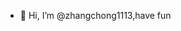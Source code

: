 - 👋 Hi, I’m @zhangchong1113,have fun

<!---
zhangchong1113/zhangchong1113 is a ✨ special ✨ repository because its `README.md` (this file) appears on your GitHub profile.
You can click the Preview link to take a look at your changes.
--->
